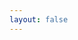 ```yaml
---
layout: false
---
```


<script setup>
import { ref, onMounted } from 'vue';
import { createApp } from 'whyframe:app';
import '@milesight/responsive-style';
import { trackColorScheme } from './utils';

const el = ref();

onMounted(() => {
  trackColorScheme();
  createApp(el.value);
})
</script>

<!-- empty file to keep vitepress happy. -->
<div id="vp-app" class="frame-default" ref="el"></div>

<style lang="scss" scoped>
.frame-default {
  position: relative;
}

.frame-default :deep() {
  /**********  Atomic classes **********/
  .border-soft {
    border: 1px solid var(--vp-c-divider);
  }

  .border-brand {
    border: 1px solid var(--vp-c-brand-3);
  }

  .bg-soft {
    background-color: var(--vp-c-brand-soft);
  }

  .bg-gray {
    background-color: var(--vp-c-gray-soft);
  }

  .rounded-soft {
    border-radius: 0.25rem;
  }

  /**********  Demo Block **********/
  @mixin demo-block {
    border: 1px solid var(--vp-c-brand-3);
    background-color: var(--vp-c-brand-soft);
  }

  .demo-bps > div,
  .demo-columns [class*="col"],
  .demo-grid > div,
  .demo-grid [class*="g-col"],
  .demo-gutters [class^="col"] > div,
  .demo-gutters-tight [class*="col-"],
  .demo-display > div,
  .demo-flex > div,
  .demo-flex-nest > div > div {
    @include demo-block;
  }
}
</style>
